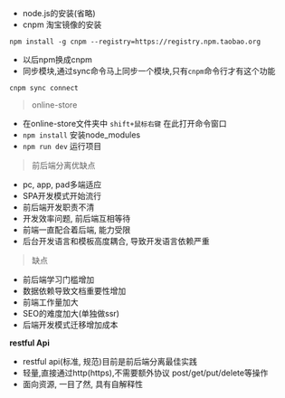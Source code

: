 - node.js的安装(省略)
- cnpm 淘宝镜像的安装

```
npm install -g cnpm --registry=https://registry.npm.taobao.org
```
- 以后npm换成cnpm
- 同步模块,通过sync命令马上同步一个模块,只有`cnpm`命令行才有这个功能

```
cnpm sync connect
```

> online-store

- 在online-store文件夹中 `shift+鼠标右键` 在此打开命令窗口
- `npm install` 安装node_modules
- `npm run dev` 运行项目

> 前后端分离优缺点

- pc, app, pad多端适应
- SPA开发模式开始流行
- 前后端开发职责不清
- 开发效率问题, 前后端互相等待
- 前端一直配合着后端, 能力受限
- 后台开发语言和模板高度耦合, 导致开发语言依赖严重

> 缺点

- 前后端学习门槛增加
- 数据依赖导致文档重要性增加
- 前端工作量加大
- SEO的难度加大(单独做ssr)
- 后端开发模式迁移增加成本

**restful Api**

- restful api(标准, 规范)目前是前后端分离最佳实践
- 轻量,直接通过http(https),不需要额外协议 post/get/put/delete等操作
- 面向资源, 一目了然, 具有自解释性